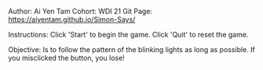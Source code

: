 Author: Ai Yen Tam
Cohort: WDI 21
Git Page: https://aiyentam.github.io/Simon-Says/

Instructions:
Click 'Start' to begin the game.
Click 'Quit' to reset the game.

Objective:
Is to follow the pattern of the blinking lights as long as possible.
If you misclicked the button, you lose!